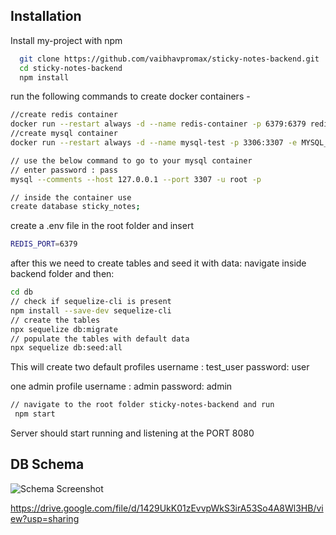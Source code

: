 
## Installation

Install my-project with npm

```bash
  git clone https://github.com/vaibhavpromax/sticky-notes-backend.git
  cd sticky-notes-backend
  npm install
```
run the following commands to create docker containers -
```bash
//create redis container
docker run --restart always -d --name redis-container -p 6379:6379 redis:latest
//create mysql container
docker run --restart always -d --name mysql-test -p 3306:3307 -e MYSQL_ROOT_PASSWORD=pass mysql:latest

// use the below command to go to your mysql container
// enter password : pass
mysql --comments --host 127.0.0.1 --port 3307 -u root -p

// inside the container use 
create database sticky_notes;
```
create a .env file in the root folder and insert 

```bash
REDIS_PORT=6379
```
after this we need to create tables and seed it with data:
navigate inside backend folder and then:
```bash
cd db
// check if sequelize-cli is present 
npm install --save-dev sequelize-cli
// create the tables
npx sequelize db:migrate
// populate the tables with default data 
npx sequelize db:seed:all

```
This will create two default profiles 
username : test_user
password: user

one admin profile
username : admin
password: admin


```bash
// navigate to the root folder sticky-notes-backend and run
 npm start
```

Server should start running and listening at the PORT 8080

## DB Schema
![Schema Screenshot](https://drive.google.com/file/d/1429UkK01zEvvpWkS3irA53So4A8Wl3HB/view?usp=sharing)

https://drive.google.com/file/d/1429UkK01zEvvpWkS3irA53So4A8Wl3HB/view?usp=sharing



